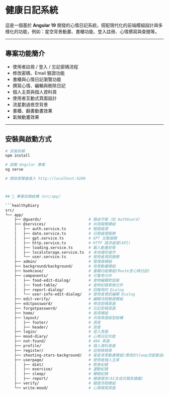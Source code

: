 # 健康日記系統

這是一個基於 **Angular 19** 開發的心情日記系統，搭配現代化的前端模組設計與多樣化的功能，例如：星空背景動畫、書櫃功能、登入註冊、心情撰寫與查閱等。

---

## 專案功能簡介

- 使用者註冊 / 登入 / 忘記密碼流程
- 修改密碼、Email 驗證功能
- 書櫃與心情日記瀏覽功能
- 撰寫心情、編輯與刪除日記
- 個人主頁與個人資料頁
- 使用者互動式頁面設計
- 流星劃過夜空背景
- 書櫃、翻書動畫效果
- 氣候動畫效果
  
---

## 安裝與啟動方式

```bash
# 安裝依賴
npm install

# 啟動 Angular 專案
ng serve

# 開啟瀏覽器進入 http://localhost:4200



## 📁 專案目錄結構（src/app）

```healthyDiary
src/
└── app/
    ├── @guards/                     # 路由守衛（如 AuthGuard）
    ├── @services/                   # 共用服務模組
    │   ├── auth.service.ts          # 驗證處理
    │   ├── date.service.ts          # 日期處理服務
    │   ├── gpt.service.ts           # GPT 互動服務
    │   ├── http.service.ts          # HTTP 請求處理(API)
    │   ├── loading.service.ts       # 載入動畫狀態
    │   ├── localstorage.service.ts  # 本地儲存操作
    │   └── user.service.ts          # 使用者資訊服務
    ├── admin/                       # 管理員模組
    ├── background/background/       # 背景動畫模組
    ├── bookcase/                    # 書櫃功能模組(Route至心情日誌)
    ├── components/                  # 可重用元件
    │   ├── food-edit-dialog/        # 食物編輯對話框
    │   ├── food-table/              # 食物紀錄表格元件
    │   ├── report-dialog/           # 回報用的 Dialog
    │   └── user-info-edit-dialog/   # 使用者資訊編輯 Dialog
    ├── edit-verify/                 # 編輯流程驗證模組
    ├── editpassword/                # 修改密碼頁面
    ├── forgotpassword/              # 忘記密碼頁面
    ├── home/                        # 首頁模組
    ├── layout/                      # 共用頁面版型結構
    │   ├── footer/                  # 頁尾
    │   ├── header/                  # 頁首
    ├── login/                       # 登入頁面
    ├── mood-diary/                  # 心情日記功能
    ├── not-found/                   # 404 頁面
    ├── profile/                     # 個人資料頁面
    ├── register/                    # 註冊帳號頁
    ├── shooting-stars-background/   # 星星背景動畫模組(應用於sleep流星劃過夜空)
    ├── userpage/                    # 使用者個人主頁
    │   ├── diet/                    # 飲食紀錄
    │   ├── exercise/                # 運動紀錄
    │   ├── sleep/                   # 睡眠紀錄
    │   ├── report/                  # 健康報告(AI生成式報告建議)
    ├── verify/                      # 驗證流程模組
    └── write-mood/                  # 心情撰寫頁面
